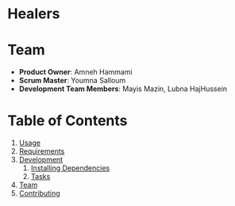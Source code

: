 # Healers

# Team 

- __Product Owner__: Amneh Hammami
- __Scrum Master__: Youmna Salloum
- __Development Team Members__: Mayis Mazin, Lubna HajHussein

# Table of Contents


1. [Usage](#Usage)
1. [Requirements](#requirements)
1. [Development](#development)
    1. [Installing Dependencies](#installing-dependencies)
    1. [Tasks](#tasks)
1. [Team](#team)
1. [Contributing](#contributing)
